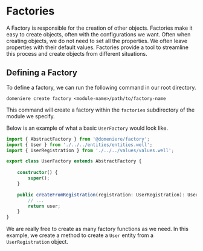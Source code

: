 # Factories
A Factory is responsible for the creation of other objects. Factories make it easy to create objects, often with the configurations we want. Often when creating objects, we do not need to set all the properties. We often leave properties with their default values. Factories provide a tool to streamline this process and create objects from different situations.

## Defining a Factory
To define a factory, we can run the following command in our root directory.
```
domeniere create factory <module-name>/path/to/factory-name
```
This command will create a factory within the `factories` subdirectory of the module we specify. 

Below is an example of what a basic `UserFactory` would look like.
```ts
import { AbstractFactory } from '@domeniere/factory';
import { User } from './../../entities/entities.well';
import { UserRegistration } from './../../values/values.well';

export class UserFactory extends AbstractFactory {
    
    constructor() {
        super();
    }

    public createFromRegistration(registration: UserRegistration): User {
        // ...
        return user;
    }
}
```
We are really free to create as many factory functions as we need. In this example, we create a method to create a `User` entity from a `UserRegistration` object.